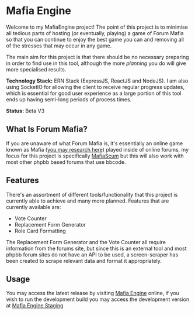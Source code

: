 # Mafia Engine

Welcome to my MafiaEngine project! The point of this project is to minimise all tedious parts of hosting (or eventually, playing) a game of Forum Mafia so that you can continue to enjoy the best game you can and removing all of the stresses that may occur in any game.

The main aim for this project is that there should be no necessary preparing in order to find use in this tool, although the more _planning_ you do will give more specialised results.

**Technology Stack:** ERN Stack (ExpressJS, ReactJS and NodeJS). I am also using SocketIO for allowing the client to receive regular progress updates, which is essential for good user experience as a large portion of this tool ends up having semi-long periods of process times.

**Status:** Beta V3

## What Is Forum Mafia?

If you are unaware of what Forum Mafia is, it's essentially an online game known as Mafia [(you may research here)](https://en.wikipedia.org/wiki/Mafia_%28party_game%29) played inside of online forums, my focus for this project is specifically [MafiaScum](https://mafiascum.net) but this will also work with most other phpbb based forums that use bbcode.

## Features

There's an assortment of different tools/functionality that this project is currently able to achieve and many more planned. Features that are currently available are:

-   Vote Counter
-   Replacement Form Generator
-   Role Card Formatting

The Replacement Form Generator and the Vote Counter all require information from the forums site, but since this is an external tool and most phpbb forum sites do not have an API to be used, a screen-scraper has been created to scrape relevant data and format it appropriately.

## Usage

You may access the latest release by visiting [Mafia Engine](http://mafiaengine.com) online, if you wish to run the development build you may access the development version at [Mafia Engine Staging](http://stage.mafiaengine.com)
